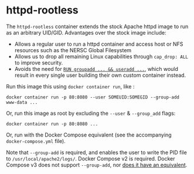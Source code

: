 # httpd-rootless

The `httpd-rootless` container extends the stock Apache httpd image to run as
an arbitrary UID/GID. Advantages over the stock image include:
  * Allows a regular user to run a httpd container and access host or NFS
    resources such as the NERSC Global Filesystem
  * Allows us to drop all remaining Linux capabilities through `cap_drop: ALL`
    to improve security.
  * Avoids the need for [`RUN groupadd ... && useradd ...`][1], which would
    result in every single user building their own custom container instead.

Run this image this using `docker container run`, like :

    docker container run -p 80:8080 --user SOMEUID:SOMEGID --group-add www-data ...

Or, run this image as root by excluding the `--user` & `--group_add` flags:

    docker container run -p 80:8080 ...

Or, run with the Docker Compose equivalent (see the accompanying `docker-compose.yml` file).

Note that `--group-add` is required, and enables the user to write the PID file
to `/usr/local/apache2/logs/`. Docker Compose v2 is required. Docker Compose v3
does not support `--group-add`, nor [does it have an equivalent][2]. 

[1]: https://docs.docker.com/develop/develop-images/dockerfile_best-practices/#user
[2]: https://github.com/docker/compose/issues/3328#issuecomment-296813818

